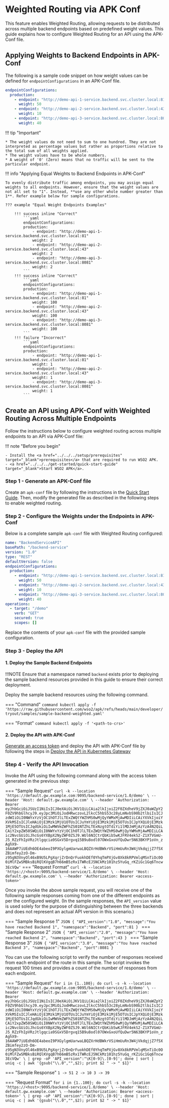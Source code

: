 # Weighted Routing via APK Conf

This feature enables Weighted Routing, allowing requests to be distributed across multiple backend endpoints based on predefined weight values. This guide explains how to configure Weighted Routing for an API using the APK-Conf file.

## Applying Weights to Backend Endpoints in APK-Conf

The following is a sample code snippet on how weight values can be defined for `endpointConfigurations` in an APK-Conf file.

```yaml
endpointConfigurations:
  production:
    - endpoint: "http://demo-api-1-service.backend.svc.cluster.local:81"
      weight: 50
    - endpoint: "http://demo-api-2-service.backend.svc.cluster.local:43"
      weight: 10
    - endpoint: "http://demo-api-3-service.backend.svc.cluster.local:8081"
      weight: 40
```

!!! tip "Important"

    * The weight values do not need to sum to one hundred. They are not interpreted as percentage values but rather as proportions relative to the total sum of all weights applied.
    * The weight values have to be whole numbers.
    * A weight of '0' (Zero) means that no traffic will be sent to the particular endpoint.

!!! info "Applying Equal Weights to Backend Endpoints in APK-Conf"

    To evenly distribute traffic among endpoints, you may assign equal weights to all endpoints. However, ensure that the weight values are not all set to "1". Instead, **use any other whole number greater than 1**. Refer example below for sample configurations.

    ??? example "Equal Weight Endpoints Examples"
        
        !!! success inline "Correct"
            ```yaml
            endpointConfigurations:
            production:
                - endpoint: "http://demo-api-1-service.backend.svc.cluster.local:81"
                weight: 2
                - endpoint: "http://demo-api-2-service.backend.svc.cluster.local:43"
                weight: 2
                - endpoint: "http://demo-api-3-service.backend.svc.cluster.local:8081"
                weight: 2
            ```
        !!! success inline "Correct"
            ```yaml
            endpointConfigurations:
            production:
                - endpoint: "http://demo-api-1-service.backend.svc.cluster.local:81"
                weight: 100
                - endpoint: "http://demo-api-2-service.backend.svc.cluster.local:43"
                weight: 100
                - endpoint: "http://demo-api-3-service.backend.svc.cluster.local:8081"
                weight: 100
            ```
        !!! failure "Incorrect"
            ```yaml
            endpointConfigurations:
            production:
                - endpoint: "http://demo-api-1-service.backend.svc.cluster.local:81"
                weight: 1
                - endpoint: "http://demo-api-2-service.backend.svc.cluster.local:43"
                weight: 1
                - endpoint: "http://demo-api-3-service.backend.svc.cluster.local:8081"
                weight: 1
            ```

## Create an API using APK-Conf with Weighted Routing Across Multiple Endpoints

Follow the instructions below to configure weighted routing across multiple endpoints to an API via APK-Conf file:

!!! note "Before you begin"
    
    - Install the <a href="../../../setup/prerequisites" target="_blank">prerequisites</a> that are required to run WSO2 APK.
    - <a href="../../../get-started/quick-start-guide" target="_blank">Start WSO2 APK</a>.

### Step 1 - Generate an APK-Conf file
Create an `apk-conf` file by following the instructions in the <a href="../../../get-started/quick-start-guide/#step-3-configure-the-managed-api-for-the-backend-service" target="_blank">Quick Start Guide</a>. Then, modify the generated file as described in the following steps to enable weighted routing.

### Step 2 - Configure the Weights under the Endpoints in APK-Conf

Below is a complete sample `apk-conf` file with Weighted Routing configured:

```yaml
name: "BackendServiceAPI"
basePath: "/backend-service"
version: "1.0"
type: "REST"
defaultVersion: false
endpointConfigurations:
  production:
    - endpoint: "http://demo-api-1-service.backend.svc.cluster.local:81"
      weight: 50
    - endpoint: "http://demo-api-2-service.backend.svc.cluster.local:43"
      weight: 10
    - endpoint: "http://demo-api-3-service.backend.svc.cluster.local:8081"
      weight: 40
operations:
  - target: "/demo"
    verb: "GET"
    secured: true
    scopes: []
```

Replace the contents of your `apk-conf` file with the provided sample configuration.

### Step 3 - Deploy the API

#### 1. Deploy the Sample Backend Endpoints

!!!NOTE
        Ensure that a namespace named `backend` exists prior to deploying the sample backend resources provided in this guide to ensure their correct deployment.

Deploy the sample backend resources using the following command.

=== "Command"
    ```command
    kubectl apply -f 'https://raw.githubusercontent.com/wso2/apk/refs/heads/main/developer/tryout/samples/sample-backend-weighted.yaml'
    ```
    
=== "Format"
    ```command
    kubectl apply -f '<path-to-crs>'
    ```

#### 2. Deploy the API with APK-Conf

<a href="../../../develop-and-deploy-api/security/generate-access-token" target="_blank">Generate an access token</a> and deploy the API with APK-Conf file by following the steps in <a href="../../../get-started/quick-start-guide/#step-5-deploy-and-invoke-the-api" target="_blank">Deploy the API in Kubernetes Gateway</a>

### Step 4 - Verify the API Invocation

Invoke the API using the following command along with the access token generated in the previous step:

=== "Sample Request"
    ```
    curl -k --location 'https://default.gw.example.com:9095/backend-service/1.0/demo' \
    --header 'Host: default.gw.example.com' \
    --header 'Authorization: Bearer eyJhbGciOiJSUzI1NiIsICJ0eXAiOiJKV1QiLCAia2lkIjoiZ2F0ZXdheV9jZXJ0aWZpY2F0ZV9hbGlhcyJ9.eyJpc3MiOiJodHRwczovL2lkcC5hbS53c28yLmNvbS90b2tlbiIsICJzdWIiOiI0NWYxYzVjOC1hOTJlLTExZWQtYWZhMS0wMjQyYWMxMjAwMDIiLCAiYXVkIjoiYXVkMSIsICJleHAiOjE3Mzk1MjU1OTUsICJuYmYiOjE3Mzk1MjE5OTUsICJpYXQiOjE3Mzk1MjE5OTUsICJqdGkiOiIwMWVmZWFhZS01NTZhLTExNzgtOTdiYi1lMDJmMjAzYzA4N2QiLCAiY2xpZW50SWQiOiI0NWYxYzVjOC1hOTJlLTExZWQtYWZhMS0wMjQyYWMxMjAwMDIiLCAic2NvcGUiOiJhcGs6YXBpX2NyZWF0ZSJ9.WUl6NICtrQbKib5wKJFRV4ekS2-Z1XTVGmU-J5_RZzFhIpVRzJtlgqcia9SGxV5Drgvq15B9u8odl07OWxGxoUfQuDwr5N63BKYP1oVn_zAghX9-16AAWP7iUEdh6OE4abeoI9PXGylgmUarwaLBQZXrHdBWkrVSiHmUuRn3W4jVkdqjjZ7f5XZBimfey2zO-Dm-z95gN3VnyOl46xB9U5LPgXqrjZrDnQrFuokhDEf0YhqTmPXjGv8Xk8kRPVmlqMSnTiOc0O0iMlFZwSMBksBiRQlKVgqB7h66mB5zRx1TWRcEJ5NCkMz101hz5YuGq_rKZiGc1Gq6Tncw3EcVQw'
    ```
=== "Request Format"
    ```
    curl -k --location 'https://<host>:9095/backend-service/1.0/demo' \
    --header 'Host: default.gw.example.com' \
    --header 'Authorization: Bearer <access-token>'
    ```

Once you invoke the above sample request, you will receive one of the following sample responses coming from one of the different endpoints as per the configured weight. (In the sample responses, the `API_version` value is used solely for the purpose of distinguishing between the three backends and does not represent an actual API version in this scenario.)

=== "Sample Response 1"
    ```JSON
    {
      "API_version":"1.0",
      "message":"You have reached Backend 1",
      "namespace":"Backend",
      "port":81
    }
    ```
=== "Sample Response 2"
    ```JSON
    {
      "API_version":"2.0",
      "message":"You have reached Backend 2",
      "namespace":"Backend",
      "port":43
    }
    ```
=== "Sample Response 3"
    ```JSON
    {
      "API_version":"3.0",
      "message":"You have reached Backend 3",
      "namespace":"Backend",
      "port":8081
    }
    ```

You can use the following script to verify the number of responses received from each endpoint of the route in this sample. The script invokes the request 100 times and provides a count of the number of responses from each endpoint.

=== "Sample Request"
    ```
    for i in {1..100}; do curl -s -k --location 'https://default.gw.example.com:9095/backend-service/1.0/demo' \
    --header 'Host: default.gw.example.com' \
    --header 'Authorization: Bearer eyJhbGciOiJSUzI1NiIsICJ0eXAiOiJKV1QiLCAia2lkIjoiZ2F0ZXdheV9jZXJ0aWZpY2F0ZV9hbGlhcyJ9.eyJpc3MiOiJodHRwczovL2lkcC5hbS53c28yLmNvbS90b2tlbiIsICJzdWIiOiI0NWYxYzVjOC1hOTJlLTExZWQtYWZhMS0wMjQyYWMxMjAwMDIiLCAiYXVkIjoiYXVkMSIsICJleHAiOjE3Mzk1MjU1OTUsICJuYmYiOjE3Mzk1MjE5OTUsICJpYXQiOjE3Mzk1MjE5OTUsICJqdGkiOiIwMWVmZWFhZS01NTZhLTExNzgtOTdiYi1lMDJmMjAzYzA4N2QiLCAiY2xpZW50SWQiOiI0NWYxYzVjOC1hOTJlLTExZWQtYWZhMS0wMjQyYWMxMjAwMDIiLCAic2NvcGUiOiJhcGs6YXBpX2NyZWF0ZSJ9.WUl6NICtrQbKib5wKJFRV4ekS2-Z1XTVGmU-J5_RZzFhIpVRzJtlgqcia9SGxV5Drgvq15B9u8odl07OWxGxoUfQuDwr5N63BKYP1oVn_zAghX9-16AAWP7iUEdh6OE4abeoI9PXGylgmUarwaLBQZXrHdBWkrVSiHmUuRn3W4jVkdqjjZ7f5XZBimfey2zO-Dm-z95gN3VnyOl46xB9U5LPgXqrjZrDnQrFuokhDEf0YhqTmPXjGv8Xk8kRPVmlqMSnTiOc0O0iMlFZwSMBksBiRQlKVgqB7h66mB5zRx1TWRcEJ5NCkMz101hz5YuGq_rKZiGc1Gq6Tncw3EcVQw' \
    | grep -oP 'API_version":"\K[0-9]\.[0-9]'; done | sort | uniq -c | awk '{gsub("\\.0","",$2); print $2 " -> " $1}'
    ```

=== "Sample Response"
    ```
    1 -> 51
    2 -> 10
    3 -> 39
    ```

=== "Request Format"
    ```
    for i in {1..100}; do curl -s -k --location 'https://<host>:9095/backend-service/1.0/demo' \
    --header 'Host: default.gw.example.com' \
    --header 'Authorization: Bearer <access-token>' \
    | grep -oP 'API_version":"\K[0-9]\.[0-9]'; done | sort | uniq -c | awk '{gsub("\\.0","",$2); print $2 " -> " $1}'
    ```
